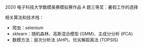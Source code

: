 2020 电子科技大学数模美赛模拟赛作品 A 题三等奖：暑假工作的选择

相关算法和技术栈：

- 爬虫：selenium
- sklearn：随机森林、高斯混合模型 (GMM)、主成分分析 (PCA)
- 数模方法：层次分析法 (AHP)、优劣解距离法 (TOPSIS)